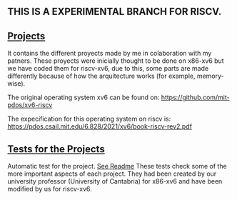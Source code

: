 ## THIS IS A EXPERIMENTAL BRANCH FOR RISCV.

## [Projects](Projects)

It contains the different proyects made by me in colaboration with my patners. These proyects were inicially thought to be done on x86-xv6 but we have coded them for riscv-xv6,
due to this, some parts are made differently because of how the arquitecture works (for example, memory-wise).

The original operating system xv6 can be found on: https://github.com/mit-pdos/xv6-riscv

The expecification for this operating system on riscv is: https://pdos.csail.mit.edu/6.828/2021/xv6/book-riscv-rev2.pdf

## [Tests for the Projects](Tests)

Automatic test for the project. [See Readme](Tests/README)
These tests check some of the more important aspects of each project. They had been created by our university professor (University of Cantabria) for x86-xv6 and have been modified by us for riscv-xv6.

